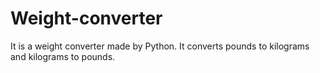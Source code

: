 # Weight-converter
It is a weight converter made by Python. It converts pounds to kilograms and kilograms to pounds.
